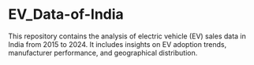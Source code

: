 # EV_Data-of-India
This repository contains the analysis of electric vehicle (EV) sales data in India from 2015 to 2024.  It includes insights on EV adoption trends, manufacturer performance, and geographical distribution.
